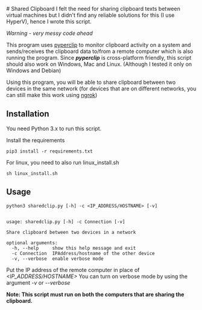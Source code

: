 ﻿
﻿# Shared Clipboard
I felt the need for sharing clipboard texts between virtual machines but I didn't find any reliable solutions for this (I use HyperV), hence I wrote this script. 

*Warning - very messy code ahead*

This program uses [pyperclip](https://pypi.org/project/pyperclip/) to monitor clipboard activity on a system and sends/receives the clipboard data to/from a remote computer which is also running the program. 
Since ***pyperclip*** is cross-platform friendly, this script should also work on Windows, Mac and Linux. (Although I tested it only on Windows and Debian)

Using this program, you will be able to share clipboard between two devices in the same network (for devices that are on different networks, you can still make this work using [ngrok](https://ngrok.com/))

## Installation
You need Python 3.x to run this script.

Install the requirements

    pip3 install -r requirements.txt

For linux, you need to also run linux_install.sh

    sh linux_install.sh

## Usage

    python3 sharedclip.py [-h] -c <IP_ADDRESS/HOSTNAME> [-v]


    usage: sharedclip.py [-h] -c Connection [-v]

    Share clipboard between two devices in a network
    
    optional arguments:
      -h, --help     show this help message and exit
      -c Connection  IPAddress/hostname of the other device
      -v, --verbose  enable verbose mode

Put the IP address of the remote computer in place of *<IP_ADDRESS/HOSTNAME>*
You can turn on verbose mode by using the argument *-v* or *--verbose*

**Note: This script must run on both the computers that are sharing the clipboard.** 

